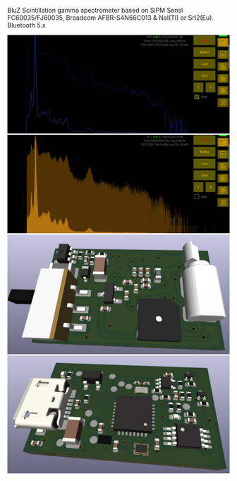 <!DOCTYPE html>
<html lang="en" data-color-mode="auto" data-light-theme="light" data-dark-theme="dark">
  <head>
    <meta charset="utf-8">
  </head>
    <body class="logged-in env-production page-responsive page-blob" style="word-wrap: break-word;">
      <p> BluZ Scintillation gamma spectrometer based on SiPM Sensl FC60035/FJ60035, Broadcom AFBR-S4N66C013 & NaI(Tl) or SrI2(Eu). Bluetooth 5.x</p>
      <a href="https://github.com/Maniak003/BluZ/wiki/%D0%9E%D0%BF%D0%B8%D1%81%D0%B0%D0%BD%D0%B8%D0%B5" rel="nofollow">
        <img src="https://github.com/Maniak003/BluZ/blob/main/Documents/Screenshot_20240728-170343.jpg"BluZ" style="max-width: 100%;">
      </a>
      <a href="https://github.com/Maniak003/BluZ/wiki/%D0%9E%D0%BF%D0%B8%D1%81%D0%B0%D0%BD%D0%B8%D0%B5">
        <img src="https://github.com/Maniak003/BluZ/blob/main/Documents/Screenshot_20240728-170711.jpg"BluZ" style="max-width: 100%;">
      </a>
      <a href="https://github.com/Maniak003/BluZ/wiki/%D0%9E%D0%BF%D0%B8%D1%81%D0%B0%D0%BD%D0%B8%D0%B5">
        <img src="https://github.com/Maniak003/BluZ/blob/main/Documents/BluZ-3D-Top.png" alt="BluZ" style="max-width: 100%;">
      </a>
      <a href="https://github.com/Maniak003/BluZ/wiki/%D0%9E%D0%BF%D0%B8%D1%81%D0%B0%D0%BD%D0%B8%D0%B5" rel="nofollow">
        <img src="https://github.com/Maniak003/BluZ/blob/main/Documents/BluZ-3D-Bot.png" alt="BluZ" style="max-width: 100%;">
      </a>
    </body>
</html>
